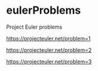 # eulerProblems
Project Euler problems

https://projecteuler.net/problem=1

https://projecteuler.net/problem=2

https://projecteuler.net/problem=3

